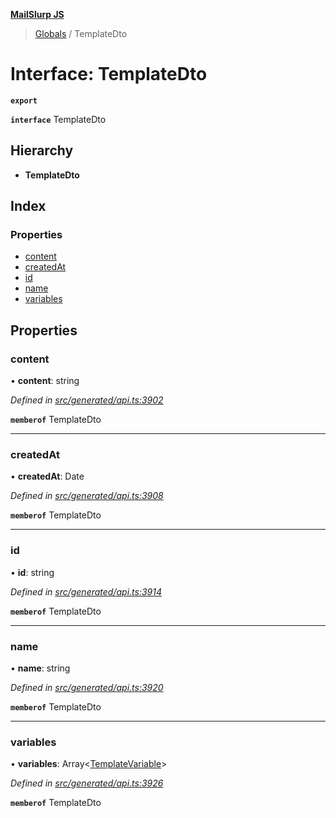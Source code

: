 **[MailSlurp JS](../README.md)**

> [Globals](../README.md) / TemplateDto

# Interface: TemplateDto

**`export`** 

**`interface`** TemplateDto

## Hierarchy

* **TemplateDto**

## Index

### Properties

* [content](templatedto.md#content)
* [createdAt](templatedto.md#createdat)
* [id](templatedto.md#id)
* [name](templatedto.md#name)
* [variables](templatedto.md#variables)

## Properties

### content

•  **content**: string

*Defined in [src/generated/api.ts:3902](https://github.com/mailslurp/mailslurp-client/blob/fb74c9f/src/generated/api.ts#L3902)*

**`memberof`** TemplateDto

___

### createdAt

•  **createdAt**: Date

*Defined in [src/generated/api.ts:3908](https://github.com/mailslurp/mailslurp-client/blob/fb74c9f/src/generated/api.ts#L3908)*

**`memberof`** TemplateDto

___

### id

•  **id**: string

*Defined in [src/generated/api.ts:3914](https://github.com/mailslurp/mailslurp-client/blob/fb74c9f/src/generated/api.ts#L3914)*

**`memberof`** TemplateDto

___

### name

•  **name**: string

*Defined in [src/generated/api.ts:3920](https://github.com/mailslurp/mailslurp-client/blob/fb74c9f/src/generated/api.ts#L3920)*

**`memberof`** TemplateDto

___

### variables

•  **variables**: Array\<[TemplateVariable](../modules/templatevariable.md)>

*Defined in [src/generated/api.ts:3926](https://github.com/mailslurp/mailslurp-client/blob/fb74c9f/src/generated/api.ts#L3926)*

**`memberof`** TemplateDto

